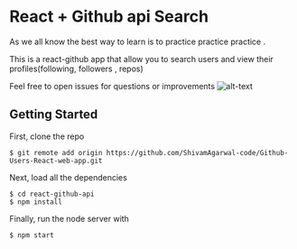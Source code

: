# React + Github api Search

As we all know the best way to learn is to practice practice practice .

This is a  react-github app that allow you to search users and view their profiles(following, followers , repos) 

Feel free to open issues for questions or improvements 
![alt-text](https://github.com/Yassir4/react-github-api/blob/master/react-github-search.gif) 
## Getting Started

First, clone the repo

```
$ git remote add origin https://github.com/ShivamAgarwal-code/Github-Users-React-web-app.git
```

Next, load all the dependencies  

```
$ cd react-github-api
$ npm install
``` 
Finally, run the node server with

```
$ npm start
```
 
